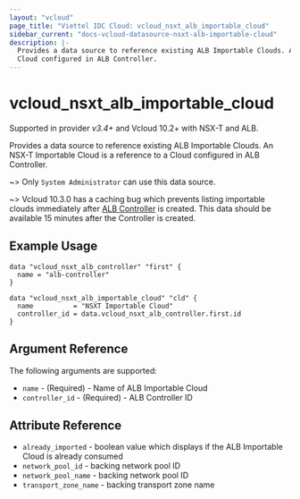 ```yaml
---
layout: "vcloud"
page_title: "Viettel IDC Cloud: vcloud_nsxt_alb_importable_cloud"
sidebar_current: "docs-vcloud-datasource-nsxt-alb-importable-cloud"
description: |-
  Provides a data source to reference existing ALB Importable Clouds. An NSX-T Importable Cloud is a reference to a
  Cloud configured in ALB Controller.
---
```


# vcloud\_nsxt\_alb\_importable\_cloud

Supported in provider *v3.4+* and Vcloud 10.2+ with NSX-T and ALB.

Provides a data source to reference existing ALB Importable Clouds. An NSX-T Importable Cloud is a reference to a
Cloud configured in ALB Controller.

~> Only `System Administrator` can use this data source.

~> Vcloud 10.3.0 has a caching bug which prevents listing importable clouds immediately after [ALB
Controller](/providers/terraform-viettelidc/vcloud/latest/docs/resources/nsxt_alb_controller) is created. This data should be
available 15 minutes after the Controller is created.

## Example Usage

```hcl
data "vcloud_nsxt_alb_controller" "first" {
  name = "alb-controller"
}

data "vcloud_nsxt_alb_importable_cloud" "cld" {
  name          = "NSXT Importable Cloud"
  controller_id = data.vcloud_nsxt_alb_controller.first.id
}
```

## Argument Reference

The following arguments are supported:

* `name` - (Required)  - Name of ALB Importable Cloud
* `controller_id` - (Required)  - ALB Controller ID

## Attribute Reference

* `already_imported` - boolean value which displays if the ALB Importable Cloud is already consumed
* `network_pool_id` - backing network pool ID 
* `network_pool_name` - backing network pool ID
* `transport_zone_name` - backing transport zone name
